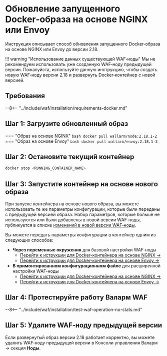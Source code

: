 [waf-mode-instr]:                   ../admin-ru/configure-wallarm-mode.md
[logging-instr]:                    ../admin-ru/configure-logging.md
[proxy-balancer-instr]:             ../admin-ru/using-proxy-or-balancer-ru.md
[scanner-whitelisting-instr]:       ../admin-ru/scanner-ips-whitelisting.md
[process-time-limit-instr]:         ../admin-ru/configure-parameters-ru.md#wallarm_process_time_limit
[default-ip-blocking-settings]:     ../admin-ru/configure-ip-blocking-nginx-ru.md
[wallarm-acl-directive]:            ../admin-ru/configure-parameters-ru.md#wallarm_acl
[allocating-memory-guide]:          ../admin-ru/configuration-guides/allocate-resources-for-waf-node.md
[enable-libdetection-docs]:         ../admin-ru/configure-parameters-ru.md#wallarm_enable_libdetection

# Обновление запущенного Docker‑образа на основе NGINX или Envoy

Инструкция описывает способ обновления запущенного Docker‑образа на основе NGINX или Envoy до версии 2.18.

!!! warning "Использование данных существующей WAF‑ноды"
    Мы не рекомендуем использовать уже созданную WAF‑ноду предыдущей версии. Пожалуйста, используйте данную инструкцию, чтобы создать новую WAF‑ноду версии 2.18 и развернуть Docker‑контейнер с новой версией.

## Требования

--8<-- "../include/waf/installation/requirements-docker.md"

## Шаг 1: Загрузите обновленный образ

=== "Образ на основе NGINX"
    ``` bash
    docker pull wallarm/node:2.18.1-2
    ```
=== "Образ на основе Envoy"
    ``` bash
    docker pull wallarm/envoy:2.18.1-3
    ```

## Шаг 2: Остановите текущий контейнер

```bash
docker stop <RUNNING_CONTAINER_NAME>
```

## Шаг 3: Запустите контейнер на основе нового образа

При запуске контейнера на основе нового образа, вы можете использовать те же параметры конфигурации, которые были переданы с предыдущей версией образа. Набор параметров, которые больше не используются или были добавлены в новой версии WAF‑ноды, публикуется в списке [изменений в новой версии WAF‑ноды](what-is-new.md).

Вы можете передать параметры конфигурации в контейнер одним из следующих способов:

* **Через переменные окружения** для базовой настройки WAF‑ноды
    * [Перейти к иструкции для Docker-контейнера на основе NGINX →](../admin-ru/installation-docker-ru.md#запуск-контейнера-с-переменными-окружения)
    * [Перейти к иструкции для Docker-контейнера на основе Envoy →](../admin-ru/installation-guides/envoy/envoy-docker.md#запуск-контейнера-с-переменными-окружения)
* **В примонтированном конфигурационном файле** для расширенной настройки WAF‑ноды
    * [Перейти к иструкции для Docker-контейнера на основе NGINX →](../admin-ru/installation-docker-ru.md#запуск-контейнера-с-примонтированным-конфигурационным-файлом)
    * [Перейти к иструкции для Docker-контейнера на основе Envoy →](../admin-ru/installation-guides/envoy/envoy-docker.md#запуск-контейнера-с-примонтированным-конфигурационным-файлом)

## Шаг 4: Протестируйте работу Валарм WAF

--8<-- "../include/waf/installation/test-waf-operation-no-stats.md"

## Шаг 5: Удалите WAF‑ноду предыдущей версии

Если развернутый образ версии 2.18 работает корректно, вы можете удалить WAF‑ноду предыдущей версии в Консоли управления Валарм → секция **Ноды**.
